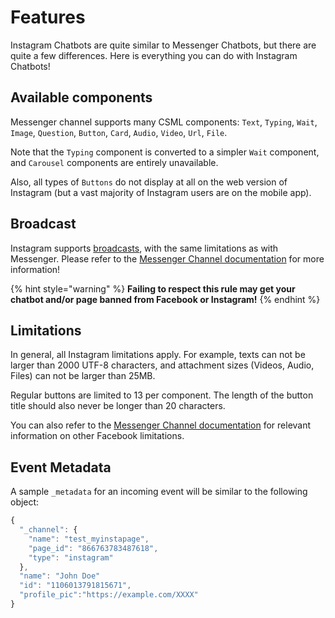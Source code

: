 # Features

Instagram Chatbots are quite similar to Messenger Chatbots, but there are quite a few differences. Here is everything you can do with Instagram Chatbots!

## Available components

Messenger channel supports many CSML components: `Text`, `Typing`, `Wait`, `Image`, `Question`, `Button`, `Card`, `Audio`, `Video`, `Url`, `File`.

Note that the `Typing` component is converted to a simpler `Wait` component, and `Carousel` components are entirely unavailable.

Also, all types of `Buttons` do not display at all on the web version of Instagram \(but a vast majority of Instagram users are on the mobile app\).

## Broadcast

Instagram supports [broadcasts](../../api/api-reference/broadcasts-api.md), with the same limitations as with Messenger. Please refer to the [Messenger Channel documentation](https://docs.csml.dev/studio/channels/messenger/features#broadcast) for more information!

{% hint style="warning" %}
**Failing to respect this rule may get your chatbot and/or page banned from Facebook or Instagram!**
{% endhint %}

## Limitations

In general, all Instagram limitations apply. For example, texts can not be larger than 2000 UTF-8 characters, and attachment sizes \(Videos, Audio, Files\) can not be larger than 25MB.

Regular buttons are limited to 13 per component. The length of the button title should also never be longer than 20 characters.

You can also refer to the [Messenger Channel documentation](https://docs.csml.dev/studio/channels/messenger/features#limitations) for relevant information on other Facebook limitations.

## Event Metadata

A sample `_metadata`  for an incoming event will be similar to the following object:

```javascript
{
  "_channel": {
    "name": "test_myinstapage",
    "page_id": "866763783487618",
    "type": "instagram"
  },
  "name": "John Doe"
  "id": "1106013791815671",
  "profile_pic":"https://example.com/XXXX"
}
```

